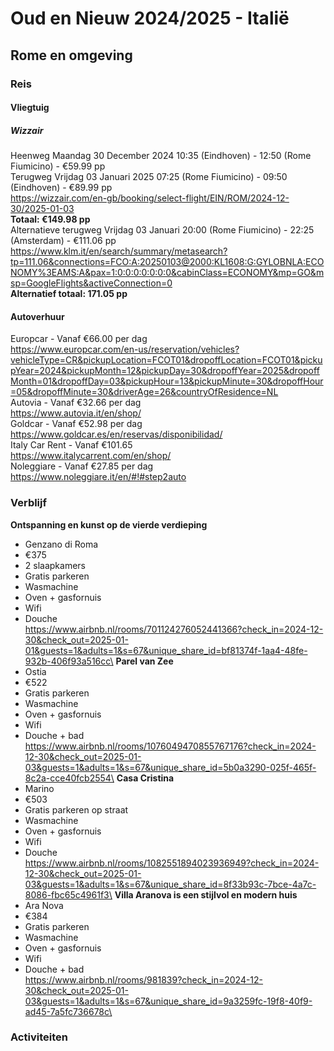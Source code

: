 # Oud en Nieuw 2024/2025 - Italië
## Rome en omgeving
### Reis
#### Vliegtuig
##### Wizzair
Heenweg Maandag 30 December 2024 10:35 (Eindhoven) - 12:50 (Rome Fiumicino) - €59.99 pp\
Terugweg Vrijdag 03 Januari 2025 07:25 (Rome Fiumicino) - 09:50 (Eindhoven) - €89.99 pp\
https://wizzair.com/en-gb/booking/select-flight/EIN/ROM/2024-12-30/2025-01-03 \
**Totaal: €149.98 pp**\
Alternatieve terugweg Vrijdag 03 Januari 20:00 (Rome Fiumicino) - 22:25 (Amsterdam) - €111.06 pp\
https://www.klm.it/en/search/summary/metasearch?tp=111.06&connections=FCO:A:20250103@2000:KL1608:G:GYLOBNLA:ECONOMY%3EAMS:A&pax=1:0:0:0:0:0:0:0&cabinClass=ECONOMY&mp=GO&msp=GoogleFlights&activeConnection=0 \
**Alternatief totaal: 171.05 pp**
#### Autoverhuur
Europcar - Vanaf €66.00 per dag\
https://www.europcar.com/en-us/reservation/vehicles?vehicleType=CR&pickupLocation=FCOT01&dropoffLocation=FCOT01&pickupYear=2024&pickupMonth=12&pickupDay=30&dropoffYear=2025&dropoffMonth=01&dropoffDay=03&pickupHour=13&pickupMinute=30&dropoffHour=05&dropoffMinute=30&driverAge=26&countryOfResidence=NL \
Autovia - Vanaf €32.66 per dag\
https://www.autovia.it/en/shop/ \
Goldcar - Vanaf €52.98 per dag\
https://www.goldcar.es/en/reservas/disponibilidad/ \
Italy Car Rent - Vanaf €101.65\
https://www.italycarrent.com/en/shop/ \
Noleggiare - Vanaf €27.85 per dag\
https://www.noleggiare.it/en/#!#step2auto 
### Verblijf
**Ontspanning en kunst op de vierde verdieping**
- Genzano di Roma
- €375
- 2 slaapkamers
- Gratis parkeren
- Wasmachine
- Oven + gasfornuis
- Wifi
- Douche\
https://www.airbnb.nl/rooms/701124276052441366?check_in=2024-12-30&check_out=2025-01-01&guests=1&adults=1&s=67&unique_share_id=bf81374f-1aa4-48fe-932b-406f93a516cc\
**Parel van Zee**
- Ostia
- €522
- Gratis parkeren
- Wasmachine
- Oven + gasfornuis
- Wifi
- Douche + bad\
https://www.airbnb.nl/rooms/1076049470855767176?check_in=2024-12-30&check_out=2025-01-03&guests=1&adults=1&s=67&unique_share_id=5b0a3290-025f-465f-8c2a-cce40fcb2554\
**Casa Cristina**
- Marino
- €503
- Gratis parkeren op straat
- Wasmachine
- Oven + gasfornuis
- Wifi
- Douche\
https://www.airbnb.nl/rooms/1082551894023936949?check_in=2024-12-30&check_out=2025-01-03&guests=1&adults=1&s=67&unique_share_id=8f33b93c-7bce-4a7c-8086-fbc65c4961f3\
**Villa Aranova is een stijlvol en modern huis**
- Ara Nova
- €384
- Gratis parkeren
- Wasmachine
- Oven + gasfornuis
- Wifi
- Douche + bad\
https://www.airbnb.nl/rooms/981839?check_in=2024-12-30&check_out=2025-01-03&guests=1&adults=1&s=67&unique_share_id=9a3259fc-19f8-40f9-ad45-7a5fc736678c\
### Activiteiten